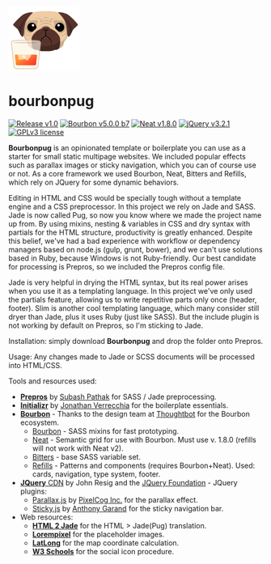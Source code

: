 [<img src="https://github.com/pixelminds/bourbonpug/blob/master/bourbonpug_logo.png" alt="Bourbonpug logo">](https://github.com/pixelminds/bourbonpug)

# bourbonpug
[![Release v1.0](https://img.shields.io/badge/release-v1.0-orange.svg)]()  [![Bourbon v5.0.0 b7](https://img.shields.io/badge/bourbon-v5.0.0%20b7-red.svg)](http://bourbon.io/)  [![Neat v1.8.0](https://img.shields.io/badge/neat-v1.8.0-blue.svg)](https://github.com/thoughtbot/neat/tree/neat-1.8.0-node-sass)  [![jQuery v3.2.1](https://img.shields.io/badge/jquery-v3.2.1-green.svg)](https://jquery.com/)  [![GPLv3 license](https://img.shields.io/badge/license-GPLv3-blue.svg)](https://www.gnu.org/licenses/gpl-3.0.txt) 

**Bourbonpug** is an opinionated template or boilerplate you can use as a starter for small static multipage websites. We included popular effects such as parallax images or sticky navigation, which you can of course use or not. As a core framework we used Bourbon, Neat, Bitters and Refills, which rely on JQuery for some dynamic behaviors. 

Editing in HTML and CSS would be specially tough without a template engine and a CSS preprocessor. In this project we rely on Jade and SASS. Jade is now called Pug, so now you know where we made the project name up from. By using mixins, nesting & variables in CSS and dry syntax with partials for the HTML structure, productivity is greatly enhanced. Despite this belief, we've had a bad experience with workflow or dependency managers based on node.js (gulp, grunt, bower), and we can't use solutions based in Ruby, because Windows is not Ruby-friendly. Our best candidate for processing is Prepros, so we included the Prepros config file.

Jade is very helpful in drying the HTML syntax, but its real power arises when you use it as a templating language. In this project we've only used the partials feature, allowing us to write repetitive parts only once (header, footer). Slim is another cool templating language, which many consider still dryer than Jade, plus it uses Ruby (just like SASS). But the include plugin is not working by default on Prepros, so I'm sticking to Jade.

Installation: simply download **Bourbonpug** and drop the folder onto Prepros. 

Usage: Any changes made to Jade or SCSS documents will be processed into HTML/CSS.

Tools and resources used:

* [**Prepros**](https://prepros.io/) by [Subash Pathak](https://github.com/Subash) for SASS / Jade preprocessing.
* [**Initializr**](http://www.initializr.com/) by [Jonathan Verrecchia](http://verekia.com/) for the boilerplate essentials.
* [**Bourbon**](http://bourbon.io) - Thanks to the design team at [Thoughtbot](http://thoughtbot.com/) for the Bourbon ecosystem.
  * [Bourbon](https://github.com/thoughtbot/bourbon) - SASS mixins for fast prototyping.
  * [Neat](https://github.com/thoughtbot/neat) - Semantic grid for use with Bourbon. Must use v. 1.8.0 (refills will not work with Neat v2).
  * [Bitters](https://github.com/thoughtbot/bitters) - base SASS variable set.
  * [Refills](http://refills.bourbon.io/) - Patterns and components (requires Bourbon+Neat). Used: cards, navigation, type system, footer.
* [**JQuery** CDN](https://code.jquery.com/jquery-3.2.1.min.js) by John Resig and the [JQuery Foundation](https://jquery.org/team/) - JQuery plugins:
  * [Parallax.js](http://pixelcog.github.io/parallax.js/) by [PixelCog Inc.](http://pixelcog.com/about/) for the parallax effect.
  * [Sticky.js](http://stickyjs.com/) by [Anthony Garand](http://anthonygarand.com/) for the sticky navigation bar.
* Web resources:
  * [**HTML 2 Jade**](http://html2jade.org/) for the HTML > Jade(Pug) translation.
  * [**Lorempixel**](http://lorempixel.com/) for the placeholder images.
  * [**LatLong**](http://www.latlong.net/) for the map coordinate calculation.
  * [**W3 Schools**](https://www.w3schools.com/icons/default.asp) for the social icon procedure.
